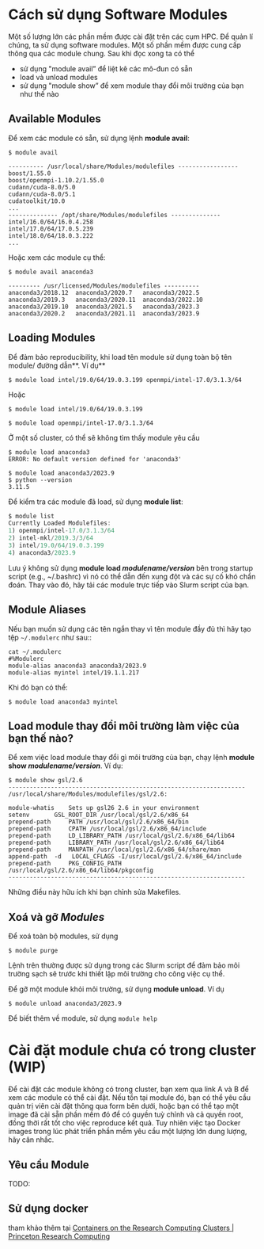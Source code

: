 # **Cách sử dụng Software Modules**

Một số lượng lớn các phần mềm được cài đặt trên các cụm HPC. Để quản lí chúng, ta sử dụng software modules. Một số phần mềm được cung cấp thông qua các module chung. Sau khi đọc xong ta có thể

- sử dụng "module avail” để liệt kê các mô-đun có sẵn
- load và unload modules
- sử dụng "module show” để xem module thay đổi môi trường của bạn như thế nào

## **Available Modules**

Để xem các module có sẵn, sử dụng lệnh **module avail**:

```
$ module avail

---------- /usr/local/share/Modules/modulefiles -----------------
boost/1.55.0
boost/openmpi-1.10.2/1.55.0
cudann/cuda-8.0/5.0
cudann/cuda-8.0/5.1
cudatoolkit/10.0
...
-------------- /opt/share/Modules/modulefiles --------------
intel/16.0/64/16.0.4.258
intel/17.0/64/17.0.5.239
intel/18.0/64/18.0.3.222
...

```

Hoặc xem các module cụ thể:

```
$ module avail anaconda3

--------- /usr/licensed/Modules/modulefiles ----------
anaconda3/2018.12  anaconda3/2020.7   anaconda3/2022.5
anaconda3/2019.3   anaconda3/2020.11  anaconda3/2022.10
anaconda3/2019.10  anaconda3/2021.5   anaconda3/2023.3
anaconda3/2020.2   anaconda3/2021.11  anaconda3/2023.9

```

## **Loading Modules**

Để đảm bảo reproducibility, khi load tên module sử dụng toàn bộ tên module/ đường dẫn**. Ví dụ**

`$ module load intel/19.0/64/19.0.3.199 openmpi/intel-17.0/3.1.3/64`

Hoặc

`$ module load intel/19.0/64/19.0.3.199`

`$ module load openmpi/intel-17.0/3.1.3/64`

Ở một số cluster, có thể sẽ không tìm thấy module yêu cầu

```
$ module load anaconda3
ERROR: No default version defined for 'anaconda3'

$ module load anaconda3/2023.9
$ python --version
3.11.5

```

Để kiểm tra các module đã load, sử dụng **module list**:

```jsx
$ module list
Currently Loaded Modulefiles:
1) openmpi/intel-17.0/3.1.3/64
2) intel-mkl/2019.3/3/64
3) intel/19.0/64/19.0.3.199
4) anaconda3/2023.9
```

Lưu ý không sử dụng **module load *modulename/version*** bên trong startup script (e.g., ~/.bashrc) vì nó có thể dẫn đến xung đột và các sự cố khó chẩn đoán. Thay vào đó, hãy tải các module trực tiếp vào Slurm script của bạn.

## **Module Aliases**

Nếu bạn muốn sử dụng các tên ngắn thay vì tên module đầy đủ thì hãy tạo tệp `~/.modulerc` như sau::

```
cat ~/.modulerc
#%Modulerc
module-alias anaconda3 anaconda3/2023.9
module-alias myintel intel/19.1.1.217
```

Khi đó bạn có thể:

```
$ module load anaconda3 myintel
```

## **Load module thay đổi môi trường làm việc của bạn thế nào?**

Để xem việc load module thay đổi gì môi trường của bạn, chạy lệnh **module show *modulename/version***. Ví dụ:

```
$ module show gsl/2.6
-------------------------------------------------------------------
/usr/local/share/Modules/modulefiles/gsl/2.6:

module-whatis	 Sets up gsl26 2.6 in your environment
setenv		 GSL_ROOT_DIR /usr/local/gsl/2.6/x86_64
prepend-path	 PATH /usr/local/gsl/2.6/x86_64/bin
prepend-path	 CPATH /usr/local/gsl/2.6/x86_64/include
prepend-path	 LD_LIBRARY_PATH /usr/local/gsl/2.6/x86_64/lib64
prepend-path	 LIBRARY_PATH /usr/local/gsl/2.6/x86_64/lib64
prepend-path	 MANPATH /usr/local/gsl/2.6/x86_64/share/man
append-path	 -d   LOCAL_CFLAGS -I/usr/local/gsl/2.6/x86_64/include
prepend-path	 PKG_CONFIG_PATH /usr/local/gsl/2.6/x86_64/lib64/pkgconfig
-------------------------------------------------------------------

```

Những điều này hữu ích khi bạn chỉnh sửa Makefiles.

## **Xoá và gỡ *Modules***

Để xoá toàn bộ modules, sử dụng

```
$ module purge
```

Lệnh trên thường được sử dụng trong các Slurm script để đảm bảo môi trường sạch sẽ trước khi thiết lập môi trường cho công việc cụ thể.

Để gỡ một module khỏi môi trường, sử dụng **module unload**. Ví dụ

```
$ module unload anaconda3/2023.9
```

Để biết thêm về module, sử dụng `module help`

# **Cài đặt module chưa có trong cluster (WIP)**

Để cài đặt các module không có trong cluster, bạn xem qua link A và B để xem các module có thể cài đặt. Nếu tồn tại module đó, bạn có thể yêu cầu quản trị viên cài đặt thông qua form bên dưới, hoặc bạn có thể tạo một image đã cài sẵn phần mềm đó để có quyền tuỳ chỉnh và cả quyền root, đồng thời rất tốt cho việc reproduce kết quả. Tuy nhiên việc tạo Docker images trong lúc phát triển phần mềm yêu cầu một lượng lớn dung lượng, hãy cân nhắc.

## **Yêu cầu Module**

TODO: 

## **Sử dụng docker**

tham khảo thêm tại [Containers on the Research Computing Clusters | Princeton Research Computing](https://researchcomputing.princeton.edu/support/knowledge-base/apptainer)